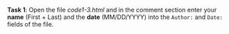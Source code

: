 **Task 1**: Open the file _code1-3.html_ and in the comment section enter your **name** (First + Last) and the **date** (MM/DD/YYYY) into the `Author:` and `Date:` fields of the file.
